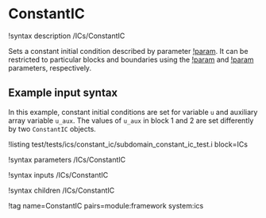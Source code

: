 # ConstantIC

!syntax description /ICs/ConstantIC

Sets a constant initial condition described by parameter [!param](/ICs/ConstantIC/value). It can be restricted to particular blocks and boundaries using the [!param](/ICs/ConstantIC/block) and [!param](/ICs/ConstantIC/boundary) parameters, respectively.

## Example input syntax

In this example, constant initial conditions are set for variable `u` and auxiliary array variable `u_aux`. The values of `u_aux` in block 1 and 2 are set differently by two `ConstantIC` objects.

!listing test/tests/ics/constant_ic/subdomain_constant_ic_test.i block=ICs

!syntax parameters /ICs/ConstantIC

!syntax inputs /ICs/ConstantIC

!syntax children /ICs/ConstantIC

!tag name=ConstantIC pairs=module:framework system:ics
